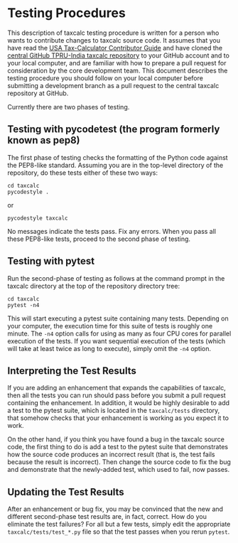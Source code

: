 Testing Procedures
==================

This description of taxcalc testing procedure is written for a
person who wants to contribute changes to taxcalc source code.
It assumes that you have read the [USA Tax-Calculator Contributor
Guide](https://github.com/PSLmodels/Tax-Calculator/blob/master/docs/contributing/contributor_guide.md#contributor-guide)
and have cloned the [central GitHub TPRU-India
taxcalc repository](https://github.com/TPRU-India/taxcalc)
to your GitHub account and to your local computer, and are familiar
with how to prepare a pull request for consideration by the core
development team.  This document describes the testing procedure you
should follow on your local computer before submitting a development
branch as a pull request to the central taxcalc repository at GitHub.

Currently there are two phases of testing.

Testing with pycodetest (the program formerly known as pep8)
------------------------------------------------------------

The first phase of testing checks the formatting of the Python code
against the PEP8-like standard.  Assuming you are in the top-level
directory of the repository, do these tests either of these two ways:

```
cd taxcalc
pycodestyle .
```
or
```
pycodestyle taxcalc
```

No messages indicate the tests pass.  Fix any errors.  When you
pass all these PEP8-like tests, proceed to the second phase of testing.

Testing with pytest
--------------------

Run the second-phase of testing as follows at the command prompt in
the taxcalc directory at the top of the repository directory tree:

```
cd taxcalc
pytest -n4
```

This will start executing a pytest suite containing many tests.
Depending on your computer, the execution time for this suite of tests
is roughly one minute.  The `-n4` option calls for using as many as
four CPU cores for parallel execution of the tests.  If you want
sequential execution of the tests (which will take at least twice as
long to execute), simply omit the `-n4` option.

Interpreting the Test Results
-----------------------------

If you are adding an enhancement that expands the capabilities of
taxcalc, then all the tests you can run should pass before you
submit a pull request containing the enhancement.  In addition, it
would be highly desirable to add a test to the pytest suite, which is
located in the ```taxcalc/tests``` directory, that somehow checks that
your enhancement is working as you expect it to work.

On the other hand, if you think you have found a bug in the
taxcalc source code, the first thing to do is add a test to the
pytest suite that demonstrates how the source code produces an
incorrect result (that is, the test fails because the result is
incorrect).  Then change the source code to fix the bug and
demonstrate that the newly-added test, which used to fail, now passes.

Updating the Test Results
-------------------------

After an enhancement or bug fix, you may be convinced that the new and
different second-phase test results are, in fact, correct.  How do you
eliminate the test failures?  For all but a few tests, simply edit the
appropriate `taxcalc/tests/test_*.py` file so that the test passes
when you rerun `pytest`.
